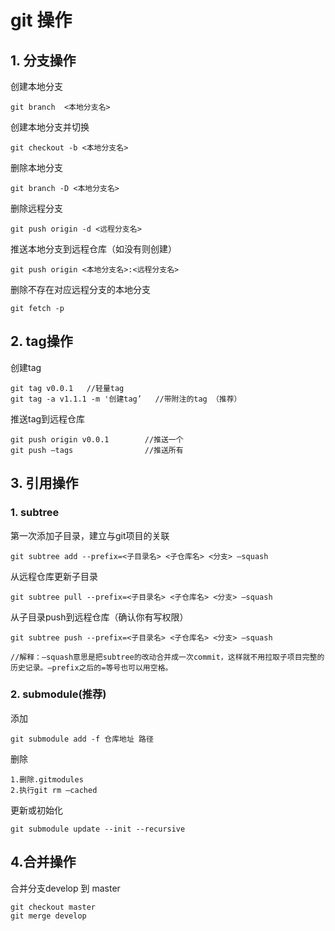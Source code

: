 # git 操作
## 1. 分支操作
创建本地分支
```
git branch  <本地分支名>
```
创建本地分支并切换
```
git checkout -b <本地分支名>
```
删除本地分支
```
git branch -D <本地分支名>
```
删除远程分支
```
git push origin -d <远程分支名>
```
推送本地分支到远程仓库（如没有则创建）
```
git push origin <本地分支名>:<远程分支名>
```
删除不存在对应远程分支的本地分支
```
git fetch -p
```
## 2. tag操作
创建tag
```
git tag v0.0.1   //轻量tag
git tag -a v1.1.1 -m '创建tag’   //带附注的tag （推荐）
```

推送tag到远程仓库
```
git push origin v0.0.1        //推送一个
git push —tags                //推送所有
```

## 3. 引用操作 
### 1. subtree
第一次添加子目录，建立与git项目的关联
```
git subtree add --prefix=<子目录名> <子仓库名> <分支> —squash
```
从远程仓库更新子目录
```
git subtree pull --prefix=<子目录名> <子仓库名> <分支> —squash
```
从子目录push到远程仓库（确认你有写权限）
```
git subtree push --prefix=<子目录名> <子仓库名> <分支> —squash

//解释：–squash意思是把subtree的改动合并成一次commit，这样就不用拉取子项目完整的历史记录。–prefix之后的=等号也可以用空格。
```
### 2. submodule(推荐)

添加
```
git submodule add -f 仓库地址 路径
```
删除
```
1.删除.gitmodules
2.执行git rm –cached
```
更新或初始化
```
git submodule update --init --recursive
```

## 4.合并操作

合并分支develop  到 master
```
git checkout master
git merge develop
```